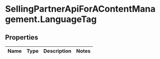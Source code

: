 # SellingPartnerApiForAContentManagement.LanguageTag

## Properties
Name | Type | Description | Notes
------------ | ------------- | ------------- | -------------


